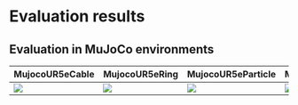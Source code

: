 # Evaluation results

## Evaluation in MuJoCo environments
|MujocoUR5eCable|MujocoUR5eRing|MujocoUR5eParticle|MujocoUR5eCloth|
|---|---|---|---|
|![](https://github.com/isri-aist/RoboManipBaselines/blob/images/images/eval/mujoco/ur5e/MujocoUR5eCable_EvalGraph_20241205.png)|![](https://github.com/isri-aist/RoboManipBaselines/blob/images/images/eval/mujoco/ur5e/MujocoUR5eRing_EvalGraph_20241205.png)|![](https://github.com/isri-aist/RoboManipBaselines/blob/images/images/eval/mujoco/ur5e/MujocoUR5eParticle_EvalGraph_20241205.png)|![](https://github.com/isri-aist/RoboManipBaselines/blob/images/images/eval/mujoco/ur5e/MujocoUR5eCloth_EvalGraph_20241205.png)|
